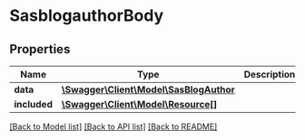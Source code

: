 # SasblogauthorBody

## Properties
Name | Type | Description | Notes
------------ | ------------- | ------------- | -------------
**data** | [**\Swagger\Client\Model\SasBlogAuthor**](SasBlogAuthor.md) |  | [optional] 
**included** | [**\Swagger\Client\Model\Resource[]**](Resource.md) |  | [optional] 

[[Back to Model list]](../../README.md#documentation-for-models) [[Back to API list]](../../README.md#documentation-for-api-endpoints) [[Back to README]](../../README.md)

